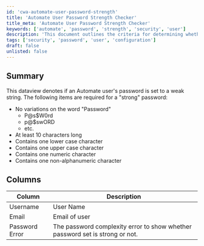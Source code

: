 ```yaml
---
id: 'cwa-automate-user-password-strength'
title: 'Automate User Password Strength Checker'
title_meta: 'Automate User Password Strength Checker'
keywords: ['automate', 'password', 'strength', 'security', 'user']
description: 'This document outlines the criteria for determining whether an Automate user’s password is considered strong or weak. It details the requirements for a strong password, including character length, variety, and complexity, and provides a summary of the data view used to assess password strength.'
tags: ['security', 'password', 'user', 'configuration']
draft: false
unlisted: false
---
```

## Summary

This dataview denotes if an Automate user's password is set to a weak string. The following items are required for a "strong" password:

- No variations on the word "Password"
  - P@s$W0rd
  - p@$swORD
  - etc.
- At least 10 characters long
- Contains one lower case character
- Contains one upper case character
- Contains one numeric character
- Contains one non-alphanumeric character

## Columns

| Column          | Description                                                  |
|-----------------|--------------------------------------------------------------|
| Username        | User Name                                                   |
| Email           | Email of user                                              |
| Password Error  | The password complexity error to show whether password set is strong or not. |




